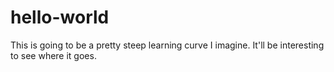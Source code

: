 # hello-world 

This is going to be a pretty steep learning curve I imagine.
It'll be interesting to see where it goes.
